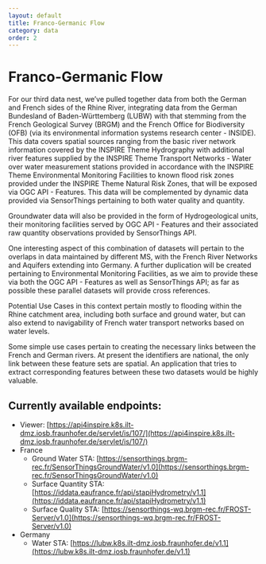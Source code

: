 ```yaml
---
layout: default
title: Franco-Germanic Flow
category: data
order: 2
---
```


# Franco-Germanic Flow

For our third data nest, we’ve pulled together data from both the German and French sides of the Rhine River,
 integrating data from the German Bundesland of Baden-Württemberg (LUBW) with that stemming from the French Geological Survey (BRGM)
 and the French Office for Biodiversity (OFB) (via its environmental information systems research center - INSIDE).
This data covers spatial sources ranging from the basic river network information covered by the INSPIRE Theme Hydrography with additional
 river features supplied by the INSPIRE Theme Transport Networks - Water over water measurement stations provided in accordance with
 the INSPIRE Theme Environmental Monitoring Facilities to known flood risk zones provided under the INSPIRE Theme Natural Risk Zones,
 that will be exposed via OGC API - Features.
This data will be complemented by dynamic data provided via SensorThings pertaining to both water quality and quantity.

Groundwater data will also be provided in the form of Hydrogeological units, their monitoring facilities served by OGC API - Features
 and their associated raw quantity observations provided by SensorThings API. 

One interesting aspect of this combination of datasets will pertain to the overlaps in data maintained by different MS,
 with the French River Networks and Aquifers extending into Germany. A further duplication will be created pertaining to
 Environmental Monitoring Facilities, as we aim to provide these via both the OGC API - Features as well as SensorThings API;
 as far as possible these parallel datasets will provide cross references.

Potential Use Cases in this context pertain mostly to flooding within the Rhine catchment area, including both surface and ground water,
 but can also extend to navigability of French water transport networks based on water levels.
 
Some simple use cases pertain to creating the necessary links between the French and German rivers. At present the identifiers are national, the only link between these feature sets are spatial. An application that tries to extract corresponding features between these two datasets would be highly valuable.

## Currently available endpoints:
* Viewer: [https://api4inspire.k8s.ilt-dmz.iosb.fraunhofer.de/servlet/is/107/](https://api4inspire.k8s.ilt-dmz.iosb.fraunhofer.de/servlet/is/107/)
* France
  * Ground Water STA: [https://sensorthings.brgm-rec.fr/SensorThingsGroundWater/v1.0](https://sensorthings.brgm-rec.fr/SensorThingsGroundWater/v1.0) 
  * Surface Quantity STA: [https://iddata.eaufrance.fr/api/stapiHydrometry/v1.1](https://iddata.eaufrance.fr/api/stapiHydrometry/v1.1)
  * Surface Quality STA: [https://sensorthings-wq.brgm-rec.fr/FROST-Server/v1.0](https://sensorthings-wq.brgm-rec.fr/FROST-Server/v1.0)
* Germany
  * Water STA: [https://lubw.k8s.ilt-dmz.iosb.fraunhofer.de/v1.1](https://lubw.k8s.ilt-dmz.iosb.fraunhofer.de/v1.1)



